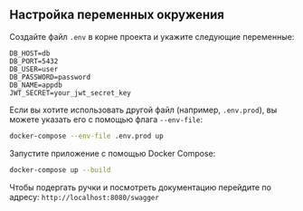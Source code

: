 ## Настройка переменных окружения

Создайте файл `.env` в корне проекта и укажите следующие переменные:

```env
DB_HOST=db
DB_PORT=5432
DB_USER=user
DB_PASSWORD=password
DB_NAME=appdb
JWT_SECRET=your_jwt_secret_key
```

Если вы хотите использовать другой файл (например, `.env.prod`), вы можете указать его с помощью флага `--env-file`:
```bash
docker-compose --env-file .env.prod up
```
Запустите приложение с помощью Docker Compose:
```bash
docker-compose up --build
```

Чтобы подергать ручки и посмотреть документацию перейдите по адресу:
```http://localhost:8080/swagger``` 

